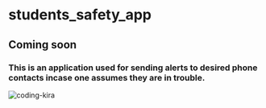 # students_safety_app


## Coming soon

### This is an application used for sending alerts to desired phone contacts incase one assumes they are in trouble.


![coding-kira](https://user-images.githubusercontent.com/64740444/138333585-4d10d46f-2f63-48bc-a14b-216f7bceb91c.gif)
